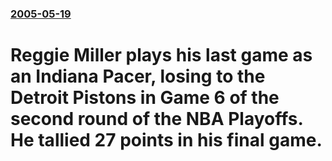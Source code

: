 ### [2005-05-19](/news/2005/05/19/index.md)

#  Reggie Miller plays his last game as an Indiana Pacer, losing to the Detroit Pistons in Game 6 of the second round of the NBA Playoffs. He tallied 27 points in his final game.



